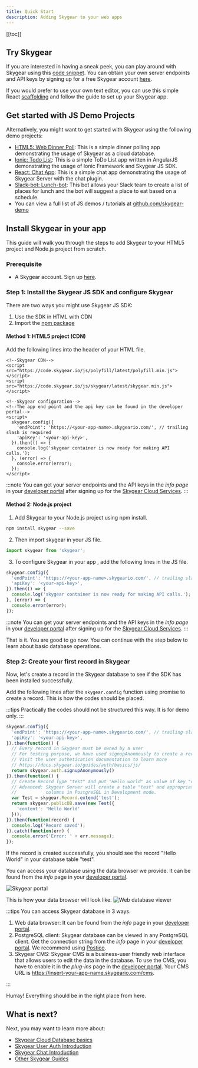 ```yaml
---
title: Quick Start
description: Adding Skygear to your web apps
---
```


[[toc]]

## Try Skygear

If you are interested in having a sneak peek, you can play around with Skygear using this [code snippet](https://jsfiddle.net/0bu7urc6/). You can obtain your own server endpoints and API keys by signing up for a free Skygear account [here](https://portal.skygear.io/signup).

If you would prefer to use your own text editor, you can use this simple React [scaffolding](https://github.com/SkygearIO/generator-skygear) and follow the guide to set up your Skygear app. 

## Get started with JS Demo Projects

Alternatively, you might want to get started with Skygear using the following demo projects:
* [HTML5: Web Dinner Poll](https://github.com/skygear-demo/web-dinnerpoll): This is a simple dinner polling app demonstrating the usage of Skygear as a cloud database.
* [Ionic: Todo List](https://github.com/skygear-demo/ionic-todo-demo): This is a simple ToDo List app written in AngularJS demonstrating the usage of Ionic Framework and Skygear JS SDK.
* [React: Chat App](https://github.com/skygear-demo/react-chat-demo): This is a simple chat app demonstrating the usage of Skygear Server with the chat plugin.
* [Slack-bot: Lunch-bot](https://github.com/skygear-demo/skygear-lunchbot-js): This bot allows your Slack team to create a list of places for lunch and the bot will suggest a place to eat based on a schedule.
* You can view a full list of JS demos / tutorials at [github.com/skygear-demo](https://github.com/search?q=topic%3Askygear-js+org%3Askygear-demo)


## Install Skygear in your app

This guide will walk you through the steps to add Skygear to your HTML5 project and Node.js project from scratch.

### Prerequisite

- A Skygear account. Sign up [here](https://portal.skygear.io/signup).


### Step 1: Install the Skygear JS SDK and configure Skygear

There are two ways you might use Skygear JS SDK:
1. Use the SDK in HTML with CDN
1. Import the [npm package](https://www.npmjs.com/package/skygear)

#### Method 1: HTML5 project (CDN)

Add the following lines into the header of your HTML file.

```html5
<!--Skygear CDN-->
<script src="https://code.skygear.io/js/polyfill/latest/polyfill.min.js"></script>
<script src="https://code.skygear.io/js/skygear/latest/skygear.min.js"></script>

<!--Skygear configuration-->
<!--The app end point and the api key can be found in the developer portal-->
<script>
  skygear.config({
    'endPoint': 'https://<your-app-name>.skygeario.com/', // trailing slash is required
    'apiKey': '<your-api-key>',
  }).then(() => {
    console.log('skygear container is now ready for making API calls.');
  }, (error) => {
    console.error(error);
  });
</script>
```

:::note
You can get your server endpoints and the API keys in the _info page_ in your [developer portal](https://portal.skygear.io/apps) after signing up for the [Skygear Cloud Services](https://portal.skygear.io/signup).
:::

#### Method 2: Node.js project

1. Add Skygear to your Node.js project using npm install.

```bash
npm install skygear --save
```

2. Then import skygear in your JS file.

```javascript
import skygear from 'skygear';
```

3. To configure Skygear in your app , add the following lines in the JS file.
```javascript
skygear.config({
  'endPoint': 'https://<your-app-name>.skygeario.com/', // trailing slash is required
  'apiKey': '<your-api-key>',
}).then(() => {
  console.log('skygear container is now ready for making API calls.');
}, (error) => {
  console.error(error);
});
```
:::note
You can get your server endpoints and the API keys in the _info page_ in your [developer portal](https://portal.skygear.io/apps) after signing up for the [Skygear Cloud Services](https://portal.skygear.io/signup).
:::

That is it. You are good to go now. You can continue with the step below to learn about basic database operations.

### Step 2: Create your first record in Skygear

Now, let's create a record in the Skygear database to see if the SDK has been installed successfully.

Add the following lines after the `skygear.config` function using promise to create a record. This is how the codes should be placed.

:::tips
Practically the codes should not be structured this way. It is for demo only.
:::

```javascript
skygear.config({
  'endPoint': 'https://<your-app-name>.skygeario.com/', // trailing slash is required
  'apiKey': '<your-api-key>',
}).then(function() {
  // Every record in Skygear must be owned by a user
  // For testing purpose, we have used signupAnonmously to create a record
  // Visit the user authetication documentation to learn more
  // https://docs.skygear.io/guides/auth/basics/js/
  return skygear.auth.signupAnonymously()
}).then(function() {
  // Create Record Type "test" and put "Hello world" as value of key "content"
  // Advanced: Skygear Server will create a table "test" and appropriate
  //           columns in PostgreSQL in Development mode.
  var Test = skygear.Record.extend('test');
  return skygear.publicDB.save(new Test({
    'content': 'Hello World'
  }));
}).then(function(record) {
  console.log('Record saved');
}).catch(function(err) {
  console.error('Error: ' + err.message);
});
```

If the record is created successfully, you should see the record "Hello World" in your database table "test".

You can access your database using the data browser we provide. It can be found from the _info_ page in your [developer portal](https://portal.skygear.io/apps).

![Skygear portal](/assets/common/open-database-in-web-browser.png)

This is how your data browser will look like.
![Web database viewer](/assets/common/quickstart-database-viewer.png)

:::tips 
<a id="tips-anchor"></a>
You can access Skygear database in 3 ways.
1. Web data browser: It can be found from the _info_ page in your [developer portal](https://portal.skygear.io/apps).
2. PostgreSQL client: Skygear database can be viewed in any PostgreSQL client. Get the connection string from the _info_ page in your [developer portal](https://portal.skygear.io/apps). We recommend using [Postico](https://eggerapps.at/postico/).
3. Skygear CMS: Skygear CMS is a business-user friendly web interface that allows users to edit the data in the database. To use the CMS, you have to enable it in the _plug-ins_ page in the [developer portal](https://portal.skygear.io/apps). Your CMS URL is https://insert-your-app-name.skygeario.com/cms.

:::

Hurray! Everything should be in the right place from here.

## What is next?
Next, you may want to learn more about:
* [Skygear Cloud Database basics](https://docs.skygear.io/guides/cloud-db/basics/js/)
* [Skygear User Auth Introduction](https://docs.skygear.io/guides/auth/basics/js/)
* [Skygear Chat Introduction](https://docs.skygear.io/guides/chat/basics/js/)
* [Other Skygear Guides](https://docs.skygear.io/)
